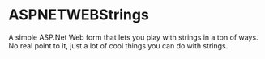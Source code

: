 # ASPNETWEBStrings
A simple ASP.Net Web form that lets you play with strings in a ton of ways. No real point to it, just a lot of cool things you can do 
with strings.
